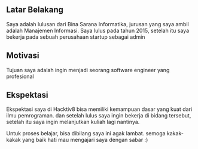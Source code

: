 [//]: # (Ceritakan sedikit tentang latar belakangmu seperti pendidikan terakhir atau pekerjaan sebelumnya)
## Latar Belakang
Saya adalah lulusan dari Bina Sarana Informatika, jurusan yang saya ambil adalah Manajemen Informasi. Saya lulus pada tahun 2015, setelah itu saya bekerja pada sebuah perusahaan startup sebagai admin

[//]: # (Motivasi apa yang mendorongmu untuk ikut program coding bootcamp di Hacktiv8?)
## Motivasi
Tujuan saya adalah ingin menjadi seorang software engineer yang profesional 

[//]: # (Beri tahu kami, apa yang ingin kamu dapatkan di Hacktiv8 dan apa yang ingin kamu capai setelah lulus dari sini?)
## Ekspektasi
Ekspektasi saya di Hacktiv8 bisa memiliki kemampuan dasar yang kuat dari ilmu pemrograman.
dan setelah lulus saya ingin bekerja di bidang tersebut, setelah itu saya ingin melanjutkan kuliah lagi nantinya.

[//]: # (Apakah ada hal lain yang ingin disampaikan? Bila ada, kamu bebas untuk menuliskannya)
Untuk proses belajar, bisa dibilang saya ini agak lambat. semoga kakak-kakak yang baik hati mau mengajari saya dengan sabar :)
